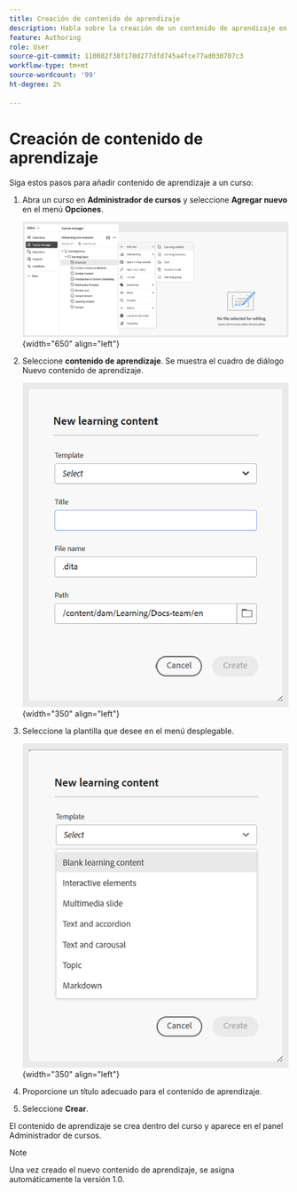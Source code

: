 ```yaml
---
title: Creación de contenido de aprendizaje
description: Habla sobre la creación de un contenido de aprendizaje en el contenido de aprendizaje y formación.
feature: Authoring
role: User
source-git-commit: 110082f38f170d277dfd745a4fce77ad030707c3
workflow-type: tm+mt
source-wordcount: '99'
ht-degree: 2%

---
```


# Creación de contenido de aprendizaje

Siga estos pasos para añadir contenido de aprendizaje a un curso:

1. Abra un curso en **Administrador de cursos** y seleccione **Agregar nuevo** en el menú **Opciones**.

   ![](assets/workflow-learning-content.png){width="650" align="left"}

1. Seleccione **contenido de aprendizaje**.
Se muestra el cuadro de diálogo Nuevo contenido de aprendizaje.

   ![](assets/learning-content-dialog.png){width="350" align="left"}

1. Seleccione la plantilla que desee en el menú desplegable.

   ![](assets/template-types-lc.png){width="350" align="left"}

1. Proporcione un título adecuado para el contenido de aprendizaje.
1. Seleccione **Crear**.

El contenido de aprendizaje se crea dentro del curso y aparece en el panel Administrador de cursos.

>[!NOTE]
>
> Una vez creado el nuevo contenido de aprendizaje, se asigna automáticamente la versión 1.0.

